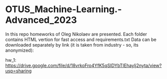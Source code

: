 # OTUS_Machine-Learning.-Advanced_2023

In this repo homeworks of Oleg Nikolaev are presented. Each folder contains HTML vertion for fast access and requirements.txt 
Data can be downloaded separately by link (it is taken from industry - so, its anonymized):

hw_1: https://drive.google.com/file/d/18vrkoFro4YfK5qSIDYbTIEhaylj2nyta/view?usp=sharing
